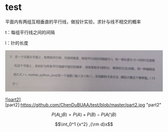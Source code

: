 # test
平面内有两组互相垂直的平行线，做投针实验，求针与线不相交的概率<br>

t：每组平行线之间的间隔<br>

l：针的长度<br>

![](https://github.com/ChenDuBUAA/test/blob/master/part1.jpg)

[![part2]](https://github.com/ChenDuBUAA/test/blob/master/part2.jpg)<br>
[part2]:https://github.com/ChenDuBUAA/test/blob/master/part2.jpg "part2"

$$ P(A \bigcup B)=P(A) + P(B) - P(A \bigcap B) $$

$$\int_0^1 {x^2} ,{\rm d}x$$
